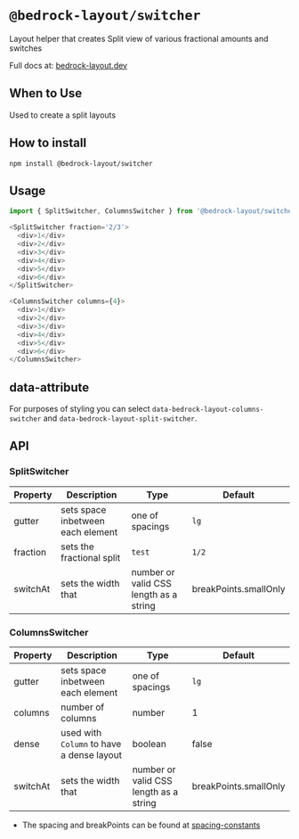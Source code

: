 # `@bedrock-layout/switcher`

Layout helper that creates Split view of various fractional amounts and switches

Full docs at: [bedrock-layout.dev](https://bedrock-layout.dev/)

## When to Use

Used to create a split layouts

## How to install

`npm install @bedrock-layout/switcher`

## Usage

```javascript
import { SplitSwitcher, ColumnsSwitcher } from '@bedrock-layout/switcher';

<SplitSwitcher fraction='2/3'>
  <div>1</div>
  <div>2</div>
  <div>3</div>
  <div>4</div>
  <div>5</div>
  <div>6</div>
</SplitSwitcher>

<ColumnsSwitcher columns={4}>
  <div>1</div>
  <div>2</div>
  <div>3</div>
  <div>4</div>
  <div>5</div>
  <div>6</div>
</ColumnsSwitcher>
```

## data-attribute

For purposes of styling you can select `data-bedrock-layout-columns-switcher` and `data-bedrock-layout-split-switcher`.

## API

### SplitSwitcher

| Property | Description                       | Type                                   | Default               |
| -------- | --------------------------------- | -------------------------------------- | --------------------- |
| gutter   | sets space inbetween each element | one of spacings                        | `lg`                  |
| fraction | sets the fractional split         | `test`                                 | `1/2`                 |
| switchAt | sets the width that               | number or valid CSS length as a string | breakPoints.smallOnly |

### ColumnsSwitcher

| Property | Description                               | Type                                   | Default               |
| -------- | ----------------------------------------- | -------------------------------------- | --------------------- |
| gutter   | sets space inbetween each element         | one of spacings                        | `lg`                  |
| columns  | number of columns                         | number                                 | 1                     |
| dense    | used with `Column` to have a dense layout | boolean                                | false                 |
| switchAt | sets the width that                       | number or valid CSS length as a string | breakPoints.smallOnly |

- The spacing and breakPoints can be found at [spacing-constants](https://github.com/Bedrock-Layouts/Bedrock/tree/master/packages/spacing-constants)
